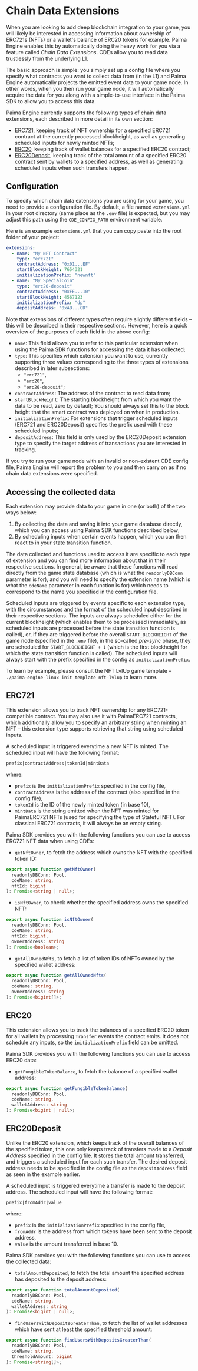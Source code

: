 # Chain Data Extensions

When you are looking to add deep blockchain integration to your game, you will likely be interested in accessing information about ownership of ERC721s (NFTs) or a wallet's balance of ERC20 tokens for example. Paima Engine enables this by automatically doing the heavy work for you via a feature called _Chain Data Extensions_. CDEs allow you to read data trustlessly from the underlying L1.

The basic approach is simple: you simply set up a config file where you specify what contracts you want to collect data from (in the L1) and Paima Engine automatically projects the emitted event data to your game node. In other words, when you then run your game node, it will automatically acquire the data for you along with a simple-to-use interface in the Paima SDK to allow you to access this data.

Paima Engine currently supports the following types of chain data extensions, each described in more detail in its own section:
 - [ERC721](#erc721), keeping track of NFT ownership for a specified ERC721 contract at the currently processed blockheight, as well as generating scheduled inputs for newly minted NFTs;
 - [ERC20](#erc20), keeping track of wallet balances for a specified ERC20 contract;
 - [ERC20Deposit](#erc20deposit), keeping track of the total amount of a specified ERC20 contract sent by wallets to a specified address, as well as generating scheduled inputs when such transfers happen.

## Configuration

To specify which chain data extensions you are using for your game, you need to provide a configuration file. By default, a file named `extensions.yml` in your root directory (same place as the `.env` file) is expected, but you may adjust this path using the `CDE_CONFIG_PATH` environment variable. 

Here is an example `extensions.yml` that you can copy paste into the root folder of your project:

```yaml
extensions:
  - name: "My NFT Contract"
    type: "erc721"
    contractAddress: "0x01...EF"
    startBlockHeight: 7654321
    initializationPrefix: "newnft"
  - name: "My SpecialCoin"
    type: "erc20-deposit"
    contractAddress: "0xFE...10"
    startBlockHeight: 4567123
    initializationPrefix: "dp"
    depositAddress: "0xAB...CD"
```

Note that extensions of different types often require slightly different fields &ndash; this will be described in their respective sections. However, here is a quick overview of the purposes of each field in the above config:

 - `name`: This field allows you to refer to this particular extension when using the Paima SDK functions for accessing the data it has collected;
 - `type`: This specifies which extension you want to use, currently supporting three values corresponding to the three types of extensions described in later subsections:
   - `"erc721"`,
   - `"erc20"`,
   - `"erc20-deposit"`;
 - `contractAddress`: The address of the contract to read data from;
 - `startBlockHeight`: The starting blockheight from which you want the data to be read, zero by default; You should always set this to the block height that the smart contract was deployed on when in production.
 - `initializationPrefix`: For extensions that trigger scheduled inputs (ERC721 and ERC20Deposit) specifies the prefix used with these scheduled inputs;
 - `depositAddress`: This field is only used by the ERC20Deposit extension type to specify the target address of transactions you are interested in tracking.

If you try to run your game node with an invalid or non-existent CDE config file, Paima Engine will report the problem to you and then carry on as if no chain data extensions were specified.

## Accessing the collected data

Each extension may provide data to your game in one (or both) of the two ways below:
 1. By collecting the data and saving it into your game database directly, which you can access using Paima SDK functions described below;
 2. By scheduling inputs when certain events happen, which you can then react to in your state transition function.

The data collected and functions used to access it are specific to each type of extension and you can find more information about that in their respective sections. In general, be aware that these functions will read directly from the game state database (which is what the `readonlyDBConn` parameter is for), and you will need to specify the extension name (which is what the `cdeName` parameter in each function is for) which needs to correspond to the name you specified in the configuration file.

Scheduled inputs are triggered by events specific to each extension type, with the circumstances and the format of the scheduled input described in their respective sections. The inputs are always scheduled either for the current blockheight (which enables them to be processed immediately, as scheduled inputs are processed before the state transition function is called), or, if they are triggered before the overall `START_BLOCKHEIGHT` of the game node (specified in the `.env` file), in the so-called _pre-sync_ phase, they are scheduled for `START_BLOCKHEIGHT + 1` (which is the first blockheight for which the state transition function is called). The scheduled inputs will always start with the prefix specified in the config as `initializationPrefix`.

To learn by example, please consult the NFT LvlUp game template &ndash; `./paima-engine-linux init template nft-lvlup` to learn more.

## ERC721

This extension allows you to track NFT ownership for any ERC721-compatible contract. You may also use it with PaimaERC721 contracts, which additionally allow you to specify an arbitrary string when minting an NFT &ndash; this extension type supports retrieving that string using scheduled inputs.

A scheduled input is triggered everytime a new NFT is minted. The scheduled input will have the following format:

```
prefix|contractAddress|tokenId|mintData
```

where:

- `prefix` is the `initializationPrefix` specified in the config file,
- `contractAddress` is the address of the contract (also specified in the config file),
- `tokenId` is the ID of the newly minted token (in base 10),
- `mintData` is the string emitted when the NFT was minted for PaimaERC721 NFTs (used for specifying the type of Stateful NFT). For classical ERC721 contracts, it will always be an empty string.

Paima SDK provides you with the following functions you can use to access ERC721 NFT data when using CDEs:

- `getNftOwner`, to fetch the address which owns the NFT with the specified token ID:

```ts
export async function getNftOwner(
  readonlyDBConn: Pool,
  cdeName: string,
  nftId: bigint
): Promise<string | null>;
```

- `isNftOwner`, to check whether the specified address owns the specified NFT:

```ts
export async function isNftOwner(
  readonlyDBConn: Pool,
  cdeName: string,
  nftId: bigint,
  ownerAddress: string
): Promise<boolean>;
```

- `getAllOwnedNfts`, to fetch a list of token IDs of NFTs owned by the specified wallet address:

```ts
export async function getAllOwnedNfts(
  readonlyDBConn: Pool,
  cdeName: string,
  ownerAddress: string
): Promise<bigint[]>;
```


## ERC20

This extension allows you to track the balances of a specified ERC20 token for all wallets by processing `Transfer` events the contract emits. It does not schedule any inputs, so the `initializationPrefix` field can be omitted.

Paima SDK provides you with the following functions you can use to access ERC20 data:

- `getFungibleTokenBalance`, to fetch the balance of a specified wallet address:

```ts
export async function getFungibleTokenBalance(
  readonlyDBConn: Pool,
  cdeName: string,
  walletAddress: string
): Promise<bigint | null>;
```

## ERC20Deposit

Unlike the ERC20 extension, which keeps track of the overall balances of the specified token, this one only keeps track of transfers made to a _Deposit Address_ specified in the config file. It stores the total amount transferred, and triggers a scheduled input for each such transfer. The desired deposit address needs to be specified in the config file as the `depositAddress` field as seen in the example earlier.

A scheduled input is triggered everytime a transfer is made to the deposit address. The scheduled input will have the following format:

```
prefix|fromAddr|value
```

where:

- `prefix` is the `initializationPrefix` specified in the config file,
- `fromAddr` is the address from which tokens have been sent to the deposit address,
- `value` is the amount transferred in base 10.

Paima SDK provides you with the following functions you can use to access the collected data:

- `totalAmountDeposited`, to fetch the total amount the specified address has deposited to the deposit address:

```ts
export async function totalAmountDeposited(
  readonlyDBConn: Pool,
  cdeName: string,
  walletAddress: string
): Promise<bigint | null>;
```

- `findUsersWithDepositsGreaterThan`, to fetch the list of wallet addresses which have sent at least the specified threshold amount:

```ts
export async function findUsersWithDepositsGreaterThan(
  readonlyDBConn: Pool,
  cdeName: string,
  thresholdAmount: bigint
): Promise<string[]>;
```
